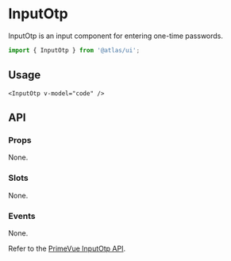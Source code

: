 # InputOtp

InputOtp is an input component for entering one-time passwords.

```ts
import { InputOtp } from '@atlas/ui';
```

## Usage

```vue
<InputOtp v-model="code" />
```

## API

### Props

None.

### Slots

None.

### Events

None.

Refer to the [PrimeVue InputOtp API](https://primevue.org/inputotp/#api).

